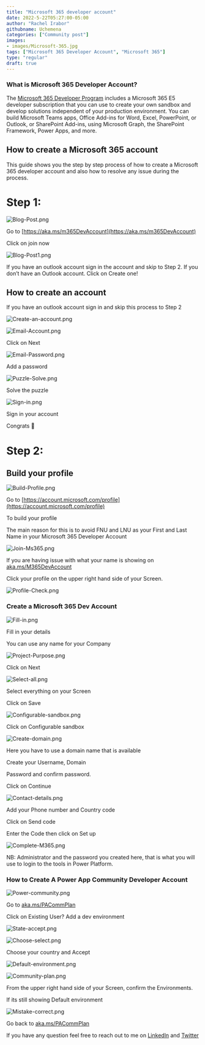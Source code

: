 ```yaml
---
title: "Microsoft 365 developer account"
date: 2022-5-22T05:27:00-05:00
author: "Rachel Irabor"
githubname: Uchemena
categories: ["Community post"]
images:
- images/Microsoft-365.jpg
tags: ["Microsoft 365 Developer Account", "Microsoft 365"]
type: "regular"
draft: true
---
```


### What is Microsoft 365 Developer Account?

The [Microsoft 365 Developer Program](https://docs.microsoft.com/en-us/office/developer-program/microsoft-365-developer-program) includes a Microsoft 365 E5 developer subscription that you can use to create your own sandbox and develop solutions independent of your production environment. You can build Microsoft Teams apps, Office Add-ins for Word, Excel, PowerPoint, or Outlook, or SharePoint Add-ins, using Microsoft Graph, the SharePoint Framework, Power Apps, and more.

## How to create a Microsoft 365 account

This guide shows you the step by step process of how to create a Microsoft 365 developer account and also how to resolve any issue during the process.

# Step 1:
![Blog-Post.png](images/Blog-Post.png)

Go to [https://aka.ms/m365DevAccount](https://aka.ms/m365DevAccount)

Click on join now


![Blog-Post1.png](images/Blog-Post1.png)

If you have an outlook account sign in the account and skip to Step 2. If you don’t have an Outlook account. Click on Create one!


## How to create an account

If you have an outlook account sign in and skip this process to Step 2

![Create-an-account.png](images/Create-an-account.png)


![Email-Account.png](images/Email-Account.png)

Click on Next


![Email-Password.png](images/Email-Password.png)

Add a password


![Puzzle-Solve.png](images/Puzzle-Solve.png)

Solve the puzzle


![Sign-in.png](images/Sign-in.png)

Sign in your account

Congrats 🥳



# Step 2:

## Build your profile

![Build-Profile.png](images/Build-Profile.png)

Go to [https://account.microsoft.com/profile](https://account.microsoft.com/profile)

To build your profile

The main reason for this is to avoid FNU and LNU as your First and Last Name in your Microsoft 365 Developer Account

![Join-Ms365.png](images/Join-Ms365.png)


If you are having issue with what your name is showing on [aka.ms/M365DevAccount](aka.ms/M365DevAccount)

Click your profile on the upper right hand side of your Screen.

![Profile-Check.png](images/Profile-Check.png)



### Create a Microsoft 365 Dev Account

![Fill-in.png](images/Fill-in.png)

Fill in your details

You can use any name for your Company


![Project-Purpose.png](images/Project-Purpose.png)

Click on Next


![Select-all.png](images/Select-all.png)

Select everything on your Screen

Click on Save


![Configurable-sandbox.png](images/Configurable-sandbox.png)

Click on Configurable sandbox


![Create-domain.png](images/Create-domain.png)

Here you have to use a domain name that is available

Create your Username, Domain

Password and confirm password.

Click on Continue


![Contact-details.png](images/Contact-details.png)

Add your Phone number and Country code

Click on Send code

Enter the Code then click on Set up


![Complete-M365.png](images/Complete-M365.png)

NB: Administrator and the password you created here, that is what you will use to login to the tools in Power Platform.


### How to Create A Power App Community Developer Account

![Power-community.png](images/Power-community.png)

Go to [aka.ms/PACommPlan](aka.ms/PACommPlan)

Click on Existing User? Add a dev environment


![State-accept.png](images/State-accept.png)

![Choose-select.png](images/Choose-select.png)

Choose your country and Accept

![Default-environment.png](images/Default-environment.png)

![Community-plan.png](images/Community-plan.png)

From the upper right hand side of your Screen, confirm the Environments.

If its still showing Default environment

![Mistake-correct.png](images/Mistake-correct.png)

Go back to [aka.ms/PACommPlan](aka.ms/PACommPlan)



If you have any question feel free to reach out to me on [Linkedln](https://www.linkedin.com/in/rachelirabor/) and [Twitter](https://twitter.com/Richie4love)


